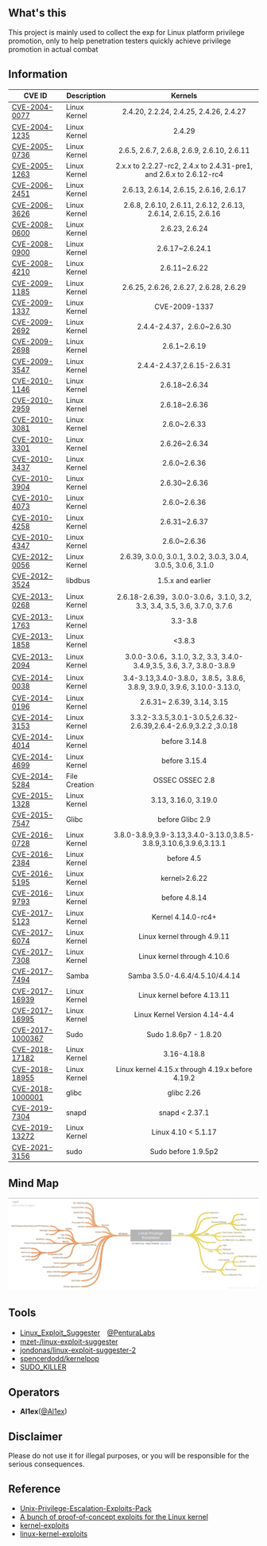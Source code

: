 ## What's this

This project is mainly used to collect the exp for Linux platform privilege promotion, only to help penetration testers quickly achieve privilege promotion in actual combat

## Information

| CVE ID                                 | Description   |                           Kernels                            |
| -------------------------------------- | ------------- | :----------------------------------------------------------: |
| [CVE-2004-0077](./CVE-2004-0077)       | Linux Kernel  |            2.4.20, 2.2.24, 2.4.25, 2.4.26, 2.4.27            |
| [CVE-2004-1235](./CVE-2004-1235)       | Linux Kernel  |                            2.4.29                            |
| [CVE-2005-0736](./CVE-2005-0736)       | Linux Kernel  |          2.6.5, 2.6.7, 2.6.8, 2.6.9, 2.6.10, 2.6.11          |
| [CVE-2005-1263](./CVE-2005-1263)       | Linux Kernel  | 2.x.x to 2.2.27-rc2, 2.4.x to 2.4.31-pre1, and 2.6.x to 2.6.12-rc4 |
| [CVE-2006-2451](./CVE-2006-2451)       | Linux Kernel  |            2.6.13, 2.6.14, 2.6.15, 2.6.16, 2.6.17            |
| [CVE-2006-3626](./CVE-2006-3626)       | Linux Kernel  | 2.6.8, 2.6.10, 2.6.11, 2.6.12, 2.6.13, 2.6.14, 2.6.15, 2.6.16 |
| [CVE-2008-0600](./CVE-2008-0600)       | Linux Kernel  |                        2.6.23, 2.6.24                        |
| [CVE-2008-0900](./CVE-2008-0900)       | Linux Kernel  |                       2.6.17~2.6.24.1                        |
| [CVE-2008-4210](./CVE-2008-4210)       | Linux Kernel  |                        2.6.11~2.6.22                         |
| [CVE-2009-1185](./CVE-2009-1185)       | Linux Kernel  |            2.6.25, 2.6.26, 2.6.27, 2.6.28, 2.6.29            |
| [CVE-2009-1337](./CVE-2009-1337)       | Linux Kernel  |                        CVE-2009-1337                         |
| [CVE-2009-2692](./CVE-2009-2692)       | Linux Kernel  |                  2.4.4-2.4.37，2.6.0~2.6.30                  |
| [CVE-2009-2698](./CVE-2009-2698)       | Linux Kernel  |                         2.6.1~2.6.19                         |
| [CVE-2009-3547](./CVE-2009-3547)       | Linux Kernel  |                 2.4.4-2.4.37,2.6.15-2.6.31                  |
| [CVE-2010-1146](./CVE-2010-1146)       | Linux Kernel  |                        2.6.18~2.6.34                         |
| [CVE-2010-2959](./CVE-2010-2959)       | Linux Kernel  |                        2.6.18~2.6.36                         |
| [CVE-2010-3081](./CVE-2010-3081)       | Linux Kernel  |                         2.6.0~2.6.33                         |
| [CVE-2010-3301](./CVE-2010-3301)       | Linux Kernel  |                        2.6.26~2.6.34                         |
| [CVE-2010-3437](./CVE-2010-3437)       | Linux Kernel  |                         2.6.0~2.6.36                         |
| [CVE-2010-3904](./CVE-2010-3904)       | Linux Kernel  |                        2.6.30~2.6.36                         |
| [CVE-2010-4073](./CVE-2010-4073)       | Linux Kernel  |                         2.6.0~2.6.36                         |
| [CVE-2010-4258](./CVE-2010-4258)       | Linux Kernel  |                        2.6.31~2.6.37                         |
| [CVE-2010-4347](./CVE-2010-4347)       | Linux Kernel  |                         2.6.0~2.6.36                         |
| [CVE-2012-0056](./CVE-2012-0056)       | Linux Kernel  | 2.6.39, 3.0.0, 3.0.1, 3.0.2, 3.0.3, 3.0.4, 3.0.5, 3.0.6, 3.1.0 |
| [CVE-2012-3524](./CVE-2012-3524)       | libdbus       |                      1.5.x and earlier                       |
| [CVE-2013-0268](./CVE-2013-0268)       | Linux Kernel  | 2.6.18-2.6.39，3.0.0-3.0.6，3.1.0, 3.2, 3.3, 3.4, 3.5, 3.6, 3.7.0, 3.7.6 |
| [CVE-2013-1763](./CVE-2013-1763)       | Linux Kernel  |                           3.3-3.8                            |
| [CVE-2013-1858](./CVE-2013-1858)       | Linux Kernel  |                            <3.8.3                            |
| [CVE-2013-2094](./CVE-2013-2094)       | Linux Kernel  | 3.0.0-3.0.6，3.1.0, 3.2, 3.3, 3.4.0-3.4.9,3.5, 3.6, 3.7, 3.8.0-3.8.9 |
| [CVE-2014-0038](./CVE-2014-0038)       | Linux Kernel  | 3.4-3.13,3.4.0-3.8.0，3.8.5，3.8.6, 3.8.9, 3.9.0, 3.9.6, 3.10.0-3.13.0, |
| [CVE-2014-0196](./CVE-2014-0196)       | Linux Kernel  |                  2.6.31~ 2.6.39, 3.14, 3.15                  |
| [CVE-2014-3153](./CVE-2014-3153)       | Linux Kernel  | 3.3.2-3.3.5,3.0.1-3.0.5,2.6.32-2.6.39,2.6.4-2.6.9,3.2.2 ,3.0.18 |
| [CVE-2014-4014](./CVE-2014-4014)       | Linux Kernel  |                        before 3.14.8                         |
| [CVE-2014-4699](./CVE-2014-4699)       | Linux Kernel  |                        before 3.15.4                         |
| [CVE-2014-5284](./CVE-2014-5284)       | File Creation |                       OSSEC OSSEC 2.8                        |
| [CVE-2015-1328](./CVE-2015-1328)       | Linux Kernel  |                     3.13, 3.16.0, 3.19.0                     |
| [CVE-2015-7547](./CVE-2015-7547)       | Glibc         |                       before Glibc 2.9                       |
| [CVE-2016-0728](./CVE-2016-0728)       | Linux Kernel  | 3.8.0-3.8.9,3.9-3.13,3.4.0-3.13.0,3.8.5-3.8.9,3.10.6,3.9.6,3.13.1 |
| [CVE-2016-2384](./CVE-2016-2384)       | Linux Kernel  |                          before 4.5                          |
| [CVE-2016-5195](./CVE-2016-5195)       | Linux Kernel  |                        kernel>2.6.22                         |
| [CVE-2016-9793](./CVE-2016-9793)       | Linux Kernel  |                        before 4.8.14                         |
| [CVE-2017-5123](./CVE-2017-5123)       | Linux Kernel  |                      Kernel 4.14.0-rc4+                      |
| [CVE-2017-6074](./CVE-2017-6074)       | Linux Kernel  |                 Linux kernel through 4.9.11                  |
| [CVE-2017-7308](./CVE-2017-7308)       | Linux Kernel  |                 Linux kernel through 4.10.6                  |
| [CVE-2017-7494](./CVE-2017-7494)       | Samba         |               Samba 3.5.0-4.6.4/4.5.10/4.4.14                |
| [CVE-2017-16939](./CVE-2017-16939)     | Linux Kernel  |                 Linux kernel before 4.13.11                  |
| [CVE-2017-16995 ](./CVE-2017-16995)    | Linux Kernel  |                Linux Kernel Version 4.14-4.4                 |
| [CVE-2017-1000367](./CVE-2017-1000367) | Sudo          |                    Sudo 1.8.6p7 - 1.8.20                     |
| [CVE-2018-17182](./CVE-2018-17182)     | Linux Kernel  |                         3.16-4.18.8                          |
| [CVE-2018-18955](./CVE-2018-18955)     | Linux Kernel  |       Linux kernel 4.15.x through 4.19.x before 4.19.2       |
| [CVE-2018-1000001](./CVE-2018-1000001) | glibc         |                          glibc 2.26                          |
| [CVE-2019-7304](./CVE-2019-7304)       | snapd         |                        snapd < 2.37.1                        |
| [CVE-2019-13272](./CVE-2019-13272)     | Linux Kernel  |                     Linux 4.10 < 5.1.17                      |
| [CVE-2021-3156](./CVE-2021-3156)       | sudo          |                     Sudo before 1.9.5p2                      |

## Mind Map

![LPE](LPE.png)

## Tools

- [Linux_Exploit_Suggester](https://github.com/PenturaLabs/Linux_Exploit_Suggester)　[@PenturaLabs](https://github.com/PenturaLabs/Linux_Exploit_Suggester)  
- [mzet-/linux-exploit-suggester](https://github.com/mzet-/linux-exploit-suggester)  
- [jondonas/linux-exploit-suggester-2](https://github.com/jondonas/linux-exploit-suggester-2/blob/master/linux-exploit-suggester-2.pl)  
- [spencerdodd/kernelpop](https://github.com/spencerdodd/kernelpop)
- [SUDO_KILLER](https://github.com/TH3xACE/SUDO_KILLER)

## Operators

+ **Al1ex**(<a href="https://github.com/Al1ex">@Al1ex</a>) 

## Disclaimer

Please do not use it for illegal purposes, or you will be responsible for the serious consequences.

## Reference

- [Unix-Privilege-Escalation-Exploits-Pack](https://github.com/Kabot/Unix-Privilege-Escalation-Exploits-Pack/)
- [A bunch of proof-of-concept exploits for the Linux kernel](https://github.com/xairy/kernel-exploits)  
- [kernel-exploits](https://github.com/lucyoa/kernel-exploits)
- [linux-kernel-exploits](https://github.com/SecWiki/linux-kernel-exploits)

